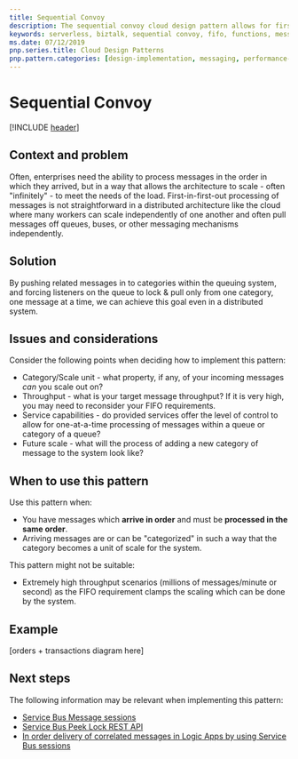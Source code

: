 ```yaml
---
title: Sequential Convoy   
description: The sequential convoy cloud design pattern allows for first-in-first-out processing of data in a serverless environment.
keywords: serverless, biztalk, sequential convoy, fifo, functions, messaging
ms.date: 07/12/2019
pnp.series.title: Cloud Design Patterns
pnp.pattern.categories: [design-implementation, messaging, performance-scalability] 
---
```


# Sequential Convoy

[!INCLUDE [header](../_includes/header.md)]

## Context and problem

Often, enterprises need the ability to process messages in the order in which they arrived, but in a way that allows the architecture to scale - often "infinitely" - to meet the needs of the load. First-in-first-out processing of messages is not straightforward in a distributed architecture like the cloud where many workers can scale independently of one another and often pull messages off queues, buses, or other messaging mechanisms independently.

## Solution

By pushing related messages in to categories within the queuing system, and forcing listeners on the queue to lock & pull only from one category, one message at a time, we can achieve this goal even in a distributed system.

## Issues and considerations

Consider the following points when deciding how to implement this pattern:

- Category/Scale unit - what property, if any, of your incoming messages *can* you scale out on?
- Throughput - what is your target message throughput? If it is very high, you may need to reconsider your FIFO requirements.
- Service capabilities - do provided services offer the level of control to allow for one-at-a-time processing of messages within a queue or category of a queue?
- Future scale - what will the process of adding a new category of message to the system look like?

## When to use this pattern

Use this pattern when:

- You have messages which **arrive in order** and must be **processed in the same order**.
- Arriving messages are or can be "categorized" in such a way that the category becomes a unit of scale for the system.

This pattern might not be suitable:

- Extremely high throughput scenarios (millions of messages/minute or second) as the FIFO requirement clamps the scaling which can be done by the system.

## Example

[orders + transactions diagram here]

## Next steps

The following information may be relevant when implementing this pattern:

- <a href="https://docs.microsoft.com/en-us/azure/service-bus-messaging/message-sessions" target="_blank">Service Bus Message sessions</a>
- <a href="https://docs.microsoft.com/en-us/rest/api/servicebus/peek-lock-message-non-destructive-read" target="_blank">Service Bus Peek Lock REST API</a>
- <a href="https://blogs.msdn.microsoft.com/logicapps/2017/05/02/in-order-delivery-of-correlated-messages-in-logic-apps-by-using-service-bus-sessions/" target="_blank">In order delivery of correlated messages in Logic Apps by using Service Bus sessions</a>
